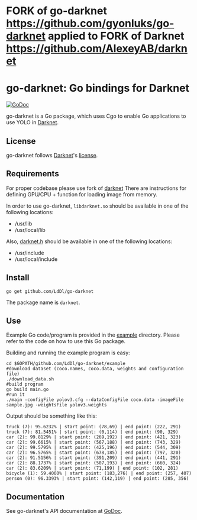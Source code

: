 # FORK of go-darknet https://github.com/gyonluks/go-darknet applied to FORK of Darknet https://github.com/AlexeyAB/darknet
# go-darknet: Go bindings for Darknet

[![GoDoc](https://godoc.org/github.com/LdDl/go-darknet?status.svg)](https://godoc.org/github.com/LdDl/go-darknet)

go-darknet is a Go package, which uses Cgo to enable Go applications to use
YOLO in [Darknet].

## License

go-darknet follows [Darknet]'s [license].

## Requirements

For proper codebase please use fork of [darknet](https://github.com/AlexeyAB/darknet)
There are instructions for defining GPU/CPU + function for loading image from memory.

In order to use go-darknet, `libdarknet.so` should be available in one of
the following locations:

* /usr/lib
* /usr/local/lib

Also, [darknet.h] should be available in one of the following locations:

* /usr/include
* /usr/local/include

## Install

```shell
go get github.com/LdDl/go-darknet
```

The package name is `darknet`.

## Use

Example Go code/program is provided in the [example] directory. Please
refer to the code on how to use this Go package.

Building and running the example program is easy:

```shell
cd $GOPATH/github.com/LdDl/go-darknet/example
#download dataset (coco.names, coco.data, weights and configuration file)
./download_data.sh
#build program
go build main.go
#run it
./main -configFile yolov3.cfg --dataConfigFile coco.data -imageFile sample.jpg -weightsFile yolov3.weights
```

Output should be something like this:
```shell
truck (7): 95.6232% | start point: (78,69) | end point: (222, 291)
truck (7): 81.5451% | start point: (0,114) | end point: (90, 329)
car (2): 99.8129% | start point: (269,192) | end point: (421, 323)
car (2): 99.6615% | start point: (567,188) | end point: (743, 329)
car (2): 99.5795% | start point: (425,196) | end point: (544, 309)
car (2): 96.5765% | start point: (678,185) | end point: (797, 320)
car (2): 91.5156% | start point: (391,209) | end point: (441, 291)
car (2): 88.1737% | start point: (507,193) | end point: (660, 324)
car (2): 83.6209% | start point: (71,199) | end point: (102, 281)
bicycle (1): 59.4000% | start point: (183,276) | end point: (257, 407)
person (0): 96.3393% | start point: (142,119) | end point: (285, 356)
```
## Documentation

See go-darknet's API documentation at [GoDoc].

[Darknet]: https://github.com/pjreddie/darknet
[license]: https://github.com/pjreddie/darknet/blob/master/LICENSE
[darknet.h]: https://github.com/pjreddie/darknet/blob/master/include/darknet.h
[include/darknet.h]: https://github.com/pjreddie/darknet/blob/master/include/darknet.h
[Makefile]: https://github.com/alexeyab/darknet/blob/master/Makefile
[example]: /example
[GoDoc]: https://godoc.org/github.com/LdDl/go-darknet
